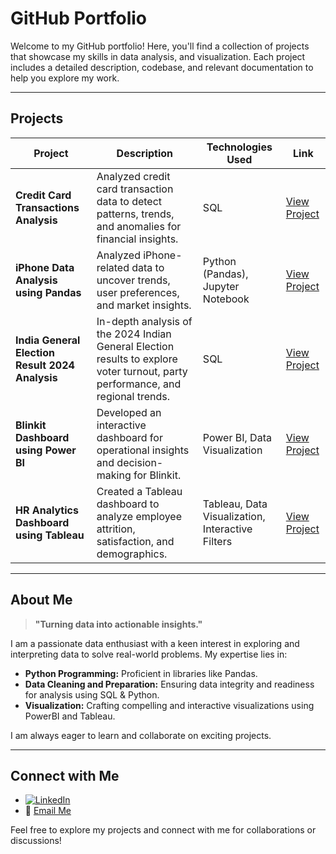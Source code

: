 # GitHub Portfolio

Welcome to my GitHub portfolio! Here, you'll find a collection of projects that showcase my skills in data analysis, and visualization. Each project includes a detailed description, codebase, and relevant documentation to help you explore my work.

---

## Projects

| **Project**                                     | **Description**                                                                                                                 | **Technologies Used**                                                       | **Link**          |
| ----------------------------------------------- | ------------------------------------------------------------------------------------------------------------------------------- | --------------------------------------------------------------------------- | ----------------- |
| **Credit Card Transactions Analysis**           | Analyzed credit card transaction data to detect patterns, trends, and anomalies for financial insights.                         | SQL                                                                         | [View Project](https://github.com/Mahak1912/Credit-Card-Transactions-Analysis-using-SQL) |
| **iPhone Data Analysis using Pandas**           | Analyzed iPhone-related data to uncover trends, user preferences, and market insights.                                          | Python (Pandas), Jupyter Notebook                                           | [View Project](https://github.com/Mahak1912/iPhone-Data-Analysis-using-Pandas) |
| **India General Election Result 2024 Analysis** | In-depth analysis of the 2024 Indian General Election results to explore voter turnout, party performance, and regional trends. | SQL                                                                         | [View Project](https://github.com/Mahak1912/Indian-General-Elections-Result-Analysis-2024-using-SQL) |
| **Blinkit Dashboard using Power BI**            | Developed an interactive dashboard for operational insights and decision-making for Blinkit.                                   | Power BI, Data Visualization                                           | [View Project](https://github.com/Mahak1912/Blinkit-Dashboard-using-PowerBI) |
| **HR Analytics Dashboard using Tableau**        | Created a Tableau dashboard to analyze employee attrition, satisfaction, and demographics.                                      | Tableau, Data Visualization, Interactive Filters                            | [View Project](https://github.com/Mahak1912/HR-Analytics-using-Tableau) |
---

## About Me

> **"Turning data into actionable insights."**

I am a passionate data enthusiast with a keen interest in exploring and interpreting data to solve real-world problems. My expertise lies in:

- **Python Programming:** Proficient in libraries like Pandas.
- **Data Cleaning and Preparation:** Ensuring data integrity and readiness for analysis using SQL & Python.
- **Visualization:** Crafting compelling and interactive visualizations using PowerBI and Tableau.

I am always eager to learn and collaborate on exciting projects.

---

## Connect with Me

- [![LinkedIn](https://img.shields.io/badge/LinkedIn-Connect-blue)](linkedin.com/in/mahak-purohit-69a182155)
- 📧 [Email Me](mailto:mahakpurohit@yahoo.in)

Feel free to explore my projects and connect with me for collaborations or discussions!


